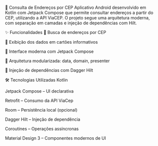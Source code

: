 📍 Consulta de Endereços por CEP
Aplicativo Android desenvolvido em Kotlin com Jetpack Compose que permite consultar endereços a partir do CEP, utilizando a API ViaCEP. O projeto segue uma arquitetura moderna, com separação em camadas e injeção de dependências com Hilt.

✨ Funcionalidades
🔎 Busca de endereços por CEP

🧾 Exibição dos dados em cartões informativos

🎨 Interface moderna com Jetpack Compose

🧱 Arquitetura modularizada: data, domain, presenter

💉 Injeção de dependências com Dagger Hilt

🛠️ Tecnologias Utilizadas
Kotlin

Jetpack Compose – UI declarativa

Retrofit – Consumo da API ViaCep

Room – Persistência local (opcional)

Dagger Hilt – Injeção de dependência

Coroutines – Operações assíncronas

Material Design 3 – Componentes modernos de UI

